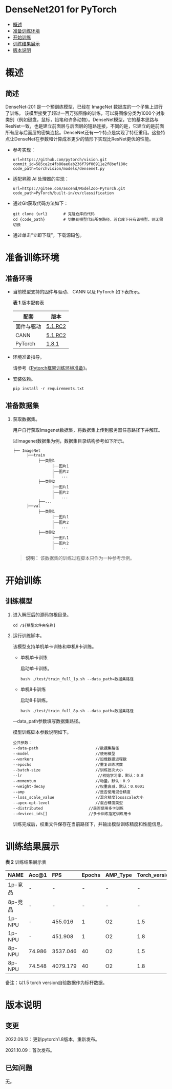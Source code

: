 # DenseNet201 for PyTorch

-   [概述](概述.md)
-   [准备训练环境](准备训练环境.md)
-   [开始训练](开始训练.md)
-   [训练结果展示](训练结果展示.md)
-   [版本说明](版本说明.md)



# 概述

## 简述

DenseNet-201 是一个预训练模型，已经在 ImageNet 数据库的一个子集上进行了训练。 该模型接受了超过一百万张图像的训练，可以将图像分类为1000个对象类别（例如键盘，鼠标，铅笔和许多动物）。DenseNet模型，它的基本思路与ResNet一致，也是建立前面层与后面层的短路连接，不同的是，它建立的是前面所有层与后面层的密集连接。DenseNet还有一个特点是实现了特征重用。这些特点让DenseNet在参数和计算成本更少的情形下实现比ResNet更优的性能。

- 参考实现：

  ```
  url=https://github.com/pytorch/vision.git
  commit_id=585ce2c4fb80ae6ab236f79f06911e2f8bef180c
  code_path=torchvision/models/densenet.py
  ```

- 适配昇腾 AI 处理器的实现：

  ```
  url=https://gitee.com/ascend/ModelZoo-PyTorch.git
  code_path=PyTorch/built-in/cv/classification
  ```

- 通过Git获取代码方法如下：

  ```
  git clone {url}       # 克隆仓库的代码
  cd {code_path}        # 切换到模型代码所在路径，若仓库下只有该模型，则无需切换
  ```

- 通过单击“立即下载”，下载源码包。



# 准备训练环境

## 准备环境

- 当前模型支持的固件与驱动、 CANN 以及 PyTorch 如下表所示。

  **表 1**  版本配套表

  | 配套       | 版本                                                         |
  | ---------- | ------------------------------------------------------------ |
  | 固件与驱动 | [5.1.RC2](https://www.hiascend.com/hardware/firmware-drivers?tag=commercial) |
  | CANN       | [5.1.RC2](https://www.hiascend.com/software/cann/commercial?version=5.1.RC2) |
  | PyTorch    | [1.8.1](https://gitee.com/ascend/pytorch/tree/master/)       |

- 环境准备指导。

  请参考《[Pytorch框架训练环境准备](https://www.hiascend.com/document/detail/zh/ModelZoo/pytorchframework/ptes)》。

- 安装依赖。

  ```
  pip install -r requirements.txt
  ```



## 准备数据集

1. 获取数据集。

   用户自行获取Imagenet数据集，将数据集上传到服务器任意路径下并解压。

   以Imagenet数据集为例，数据集目录结构参考如下所示。

   ```
   ├── ImageNet
         ├──train
              ├──类别1
                    │──图片1
                    │──图片2
                    │   ...       
              ├──类别2
                    │──图片1
                    │──图片2
                    │   ...   
              ├──...                     
         ├──val  
              ├──类别1
                    │──图片1
                    │──图片2
                    │   ...       
              ├──类别2
                    │──图片1
                    │──图片2
                    │   ...               
   ```

   > **说明：** 
   > 该数据集的训练过程脚本只作为一种参考示例。 



# 开始训练

## 训练模型

1. 进入解压后的源码包根目录。

   ```
   cd /${模型文件夹名称} 
   ```

2. 运行训练脚本。

   该模型支持单机单卡训练和单机8卡训练。

   - 单机单卡训练

     启动单卡训练。

     ```
     bash ./test/train_full_1p.sh --data_path=数据集路径    
     ```

   - 单机8卡训练

     启动8卡训练。

     ```
     bash ./test/train_full_8p.sh --data_path=数据集路径  
     ```

   --data\_path参数填写数据集路径。

   模型训练脚本参数说明如下。

   ```
   公共参数：
   --data-path                         //数据集路径
   --model                             //使用模型
   --workers                           //加载数据进程数      
   --epochs                            //重复训练次数
   --batch-size                        //训练批次大小
   --lr                           		//初始学习率，默认：0.8
   --momentum                          //动量，默认：0.9
   --weight-decay                      //权重衰减，默认：0.0001
   --amp                               //是否使用混合精度
   --loss_scale_value                  //混合精度lossscale大小
   --apex-opt-level                    //混合精度类型
   --distributed       				//是否使用多卡训练
   --devices_ids[]     				//多卡训练指定训练用卡
   ```
   
   训练完成后，权重文件保存在当前路径下，并输出模型训练精度和性能信息。



# 训练结果展示

**表 2**  训练结果展示表

| NAME    | Acc@1  | FPS      | Epochs | AMP_Type | Torch_version |
| ------- | ------ | :------- | ------ | :------- | ------------- |
| 1p-竞品 | -      | -        | -      | -        | -             |
| 8p-竞品 | -      | -        | -      | -        | -             |
| 1p-NPU  | -      | 455.016  | 1      | O2       | 1.5           |
| 1p-NPU  | -      | 451.908  | 1      | O2       | 1.8           |
| 8p-NPU  | 74.986 | 3537.046 | 40     | O2       | 1.5           |
| 8p-NPU  | 74.548 | 4079.179 | 40     | O2       | 1.8           |

备注：以1.5 torch version自验数据作为标杆数据。



# 版本说明

## 变更

2022.09.12：更新pytorch1.8版本，重新发布。

2021.10.09：首次发布。

## 已知问题

无。

